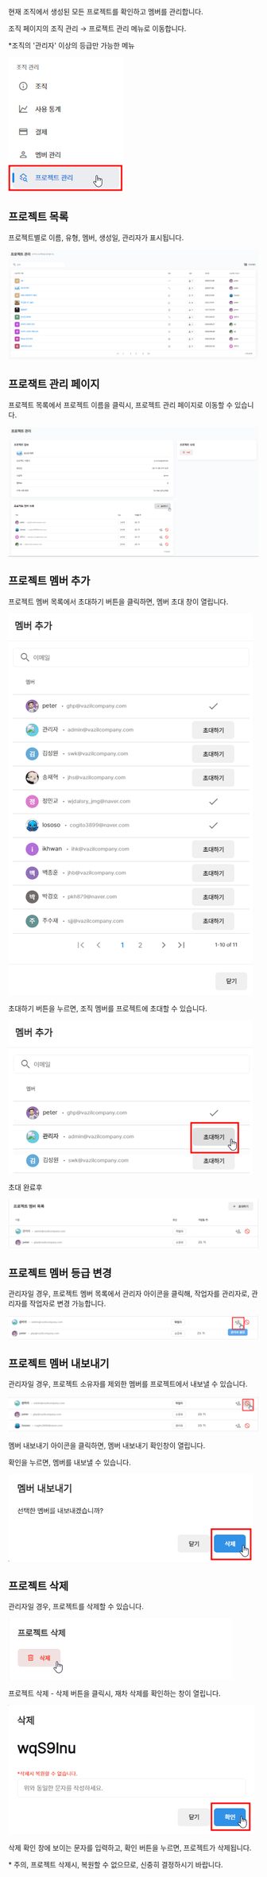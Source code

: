 현재 조직에서 생성된 모든 프로젝트를 확인하고 멤버를 관리합니다.

조직 페이지의 조직 관리 → 프로젝트 관리 메뉴로 이동합니다.

\*조직의 '관리자' 이상의 등급만 가능한 메뉴

![img1](https://raw.githubusercontent.com/vazilcompany/vridge-docs/main/guide/img/organization/project_management/move_to_project_management.png)  

  

  

프로젝트 목록
-------


프로젝트별로 이름, 유형, 멤버, 생성일, 관리자가 표시됩니다.

![img1](https://raw.githubusercontent.com/vazilcompany/vridge-docs/main/guide/img/organization/project_management/project_management_2.png)  

  


프로잭트 관리 페이지
-------

프로젝트 목록에서 프로젝트 이름을 클릭시, 프로젝트 관리 페이지로 이동할 수 있습니다. 

![img1](https://raw.githubusercontent.com/vazilcompany/vridge-docs/main/guide/img/organization/project_management/project_management_3.png)  



  

프로젝트 멤버 추가
----------

프로젝트 멤버 목록에서 초대하기 버튼을 클릭하면, 멤버 초대 창이 열립니다. 

![img1](https://raw.githubusercontent.com/vazilcompany/vridge-docs/main/guide/img/organization/project_management/project_management_4.png)  



초대하기 버튼을 누르면, 조직 멤버를 프로젝트에 초대할 수 있습니다. 

![img1](https://raw.githubusercontent.com/vazilcompany/vridge-docs/main/guide/img/organization/project_management/project_management_5.png)  

  

초대 완료후 

![img1](https://raw.githubusercontent.com/vazilcompany/vridge-docs/main/guide/img/organization/project_management/project_management_6.png)  


  

프로젝트 멤버 등급 변경
-------------

관리자일 경우, 프로젝트 멤버 목록에서 관리자 아이콘을 클릭해, 작업자를 관리자로, 관리자를 작업자로 변경 가능합니다. 

![img1](https://raw.githubusercontent.com/vazilcompany/vridge-docs/main/guide/img/organization/project_management/project_management_7.png)  



프로젝트 멤버 내보내기
------

관리자일 경우, 프로젝트 소유자를 제외한 멤버를 프로젝트에서 내보낼 수 있습니다. 

![img1](https://raw.githubusercontent.com/vazilcompany/vridge-docs/main/guide/img/organization/project_management/project_management_8.png)  


멤버 내보내기 아이콘을 클릭하면, 멤버 내보내기 확인창이 열립니다. 

확인을 누르면, 멤버를 내보낼 수 있습니다. 

![img1](https://raw.githubusercontent.com/vazilcompany/vridge-docs/main/guide/img/organization/project_management/project_management_9.png)  


프로젝트 삭제 
-------

관리자일 경우, 프로젝트를 삭제할 수 있습니다. 

![img1](https://raw.githubusercontent.com/vazilcompany/vridge-docs/main/guide/img/organization/project_management/project_management_10.png)  


프로젝트 삭제 - 삭제 버튼을 클릭시, 재차 삭제를 확인하는 창이 열립니다. 

![img1](https://raw.githubusercontent.com/vazilcompany/vridge-docs/main/guide/img/organization/project_management/project_management_11.png)  

삭제 확인 창에 보이는 문자를 입력하고, 확인 버튼을 누르면, 프로젝트가 삭제됩니다. 

\* 주의, 프로젝트 삭제시, 복원할 수 없으므로, 신중히 결정하시기 바랍니다. 

